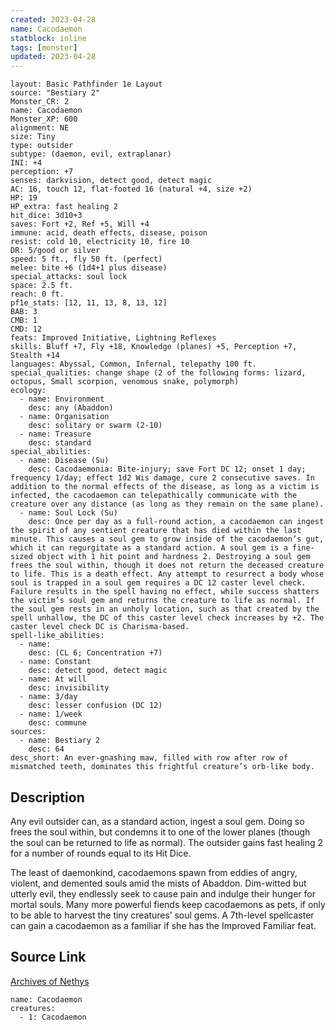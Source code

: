 ```yaml
---
created: 2023-04-28
name: Cacodaemon
statblock: inline
tags: [monster]
updated: 2023-04-28
---
```

```statblock
layout: Basic Pathfinder 1e Layout
source: "Bestiary 2"
Monster_CR: 2
name: Cacodaemon
Monster_XP: 600
alignment: NE
size: Tiny
type: outsider
subtype: (daemon, evil, extraplanar)
INI: +4
perception: +7
senses: darkvision, detect good, detect magic
AC: 16, touch 12, flat-footed 16 (natural +4, size +2)
HP: 19
HP_extra: fast healing 2
hit_dice: 3d10+3
saves: Fort +2, Ref +5, Will +4
immune: acid, death effects, disease, poison
resist: cold 10, electricity 10, fire 10
DR: 5/good or silver
speed: 5 ft., fly 50 ft. (perfect)
melee: bite +6 (1d4+1 plus disease)
special_attacks: soul lock
space: 2.5 ft.
reach: 0 ft.
pf1e_stats: [12, 11, 13, 8, 13, 12]
BAB: 3
CMB: 1
CMD: 12
feats: Improved Initiative, Lightning Reflexes
skills: Bluff +7, Fly +18, Knowledge (planes) +5, Perception +7, Stealth +14
languages: Abyssal, Common, Infernal, telepathy 100 ft.
special_qualities: change shape (2 of the following forms: lizard, octopus, Small scorpion, venomous snake, polymorph)
ecology:
  - name: Environment
    desc: any (Abaddon)
  - name: Organisation
    desc: solitary or swarm (2-10)
  - name: Treasure
    desc: standard
special_abilities:
  - name: Disease (Su)
    desc: Cacodaemonia: Bite-injury; save Fort DC 12; onset 1 day; frequency 1/day; effect 1d2 Wis damage, cure 2 consecutive saves. In addition to the normal effects of the disease, as long as a victim is infected, the cacodaemon can telepathically communicate with the creature over any distance (as long as they remain on the same plane).
  - name: Soul Lock (Su)
    desc: Once per day as a full-round action, a cacodaemon can ingest the spirit of any sentient creature that has died within the last minute. This causes a soul gem to grow inside of the cacodaemon’s gut, which it can regurgitate as a standard action. A soul gem is a fine-sized object with 1 hit point and hardness 2. Destroying a soul gem frees the soul within, though it does not return the deceased creature to life. This is a death effect. Any attempt to resurrect a body whose soul is trapped in a soul gem requires a DC 12 caster level check. Failure results in the spell having no effect, while success shatters the victim’s soul gem and returns the creature to life as normal. If the soul gem rests in an unholy location, such as that created by the spell unhallow, the DC of this caster level check increases by +2. The caster level check DC is Charisma-based.
spell-like_abilities:
  - name:
    desc: (CL 6; Concentration +7)
  - name: Constant
    desc: detect good, detect magic
  - name: At will
    desc: invisibility
  - name: 3/day
    desc: lesser confusion (DC 12)
  - name: 1/week
    desc: commune
sources:
  - name: Bestiary 2
    desc: 64
desc_short: An ever-gnashing maw, filled with row after row of mismatched teeth, dominates this frightful creature’s orb-like body. 
```
## Description
Any evil outsider can, as a standard action, ingest a soul gem. Doing so frees the soul within, but condemns it to one of the lower planes (though the soul can be returned to life as normal). The outsider gains fast healing 2 for a number of rounds equal to its Hit Dice. 

The least of daemonkind, cacodaemons spawn from eddies of angry, violent, and demented souls amid the mists of Abaddon. Dim-witted but utterly evil, they endlessly seek to cause pain and indulge their hunger for mortal souls. Many more powerful fiends keep cacodaemons as pets, if only to be able to harvest the tiny creatures’ soul gems. A 7th-level spellcaster can gain a cacodaemon as a familiar if she has the Improved Familiar feat.
## Source Link
[Archives of Nethys](https://aonprd.com/MonsterDisplay.aspx?ItemName=Cacodaemon)
```encounter-table
name: Cacodaemon
creatures:
  - 1: Cacodaemon
```
